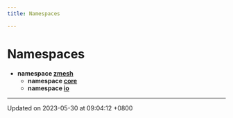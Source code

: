 ```yaml
---
title: Namespaces

---
```


# Namespaces




* **namespace [zmesh](Namespaces/namespacezmesh.md)** 
    * **namespace [core](Namespaces/namespacezmesh_1_1core.md)** 
    * **namespace [io](Namespaces/namespacezmesh_1_1io.md)** 



-------------------------------

Updated on 2023-05-30 at 09:04:12 +0800
